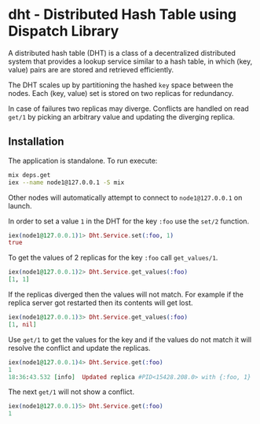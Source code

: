 # dht - Distributed Hash Table using Dispatch Library

A distributed hash table (DHT) is a class of a decentralized distributed system that provides a lookup service similar to a hash table, in which (key, value) pairs are are stored and retrieved efficiently.

The DHT scales up by partitioning the hashed `key` space between the nodes. Each (key, value) set is stored on two replicas for redundancy.

In case of failures two replicas may diverge. Conflicts are handled on read `get/1` by picking an arbitrary value and updating the diverging replica.

## Installation

The application is standalone. To run execute:

```bash
mix deps.get
iex --name node1@127.0.0.1 -S mix
```

Other nodes will automatically attempt to connect to `node1@127.0.0.1` on launch.

In order to set a value `1` in the DHT for the key `:foo` use the `set/2` function.

```elixir
iex(node1@127.0.0.1)1> Dht.Service.set(:foo, 1)
true
```

To get the values of 2 replicas for the key `:foo` call `get_values/1`.

```elixir
iex(node1@127.0.0.1)2> Dht.Service.get_values(:foo)
[1, 1]
```

If the replicas diverged then the values will not match.
For example if the replica server got restarted then its contents will get lost.

```elixir
iex(node1@127.0.0.1)3> Dht.Service.get_values(:foo)
[1, nil]
```

Use `get/1` to get the values for the key and if the values do not match it will resolve the conflict and update the replicas.

```elixir
iex(node1@127.0.0.1)4> Dht.Service.get(:foo)
1
18:36:43.532 [info]  Updated replica #PID<15428.208.0> with {:foo, 1}
```

The next `get/1` will not show a conflict.

```elixir
iex(node1@127.0.0.1)5> Dht.Service.get(:foo)
1
```